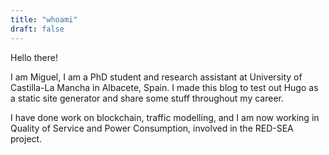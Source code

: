 ```yaml
---
title: "whoami"
draft: false
---
```


Hello there!

I am Miguel, I am a PhD student and research assistant at University of Castilla-La Mancha in Albacete, Spain. I made this blog to test out Hugo as a static site generator and share some stuff throughout my career. 

I have done work on blockchain, traffic modelling, and I am now working in Quality of Service and Power Consumption, involved in the RED-SEA project.
